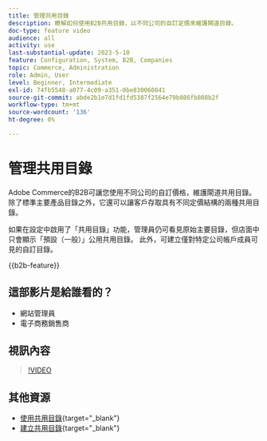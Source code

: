 ```yaml
---
title: 管理共用目錄
description: 瞭解如何使用B2B共用目錄，以不同公司的自訂定價來維護閘道目錄。
doc-type: feature video
audience: all
activity: use
last-substantial-update: 2023-5-10
feature: Configuration, System, B2B, Companies
topic: Commerce, Administration
role: Admin, User
level: Beginner, Intermediate
exl-id: 74fb5548-a077-4c09-a351-0be830060841
source-git-commit: abde2b1e7d1fd1fd5387f2564e79b086fb808b2f
workflow-type: tm+mt
source-wordcount: '136'
ht-degree: 0%

---
```


# 管理共用目錄

Adobe Commerce的B2B可讓您使用不同公司的自訂價格，維護閘道共用目錄。 除了標準主要產品目錄之外，它還可以讓客戶存取具有不同定價結構的兩種共用目錄。

如果在設定中啟用了「共用目錄」功能，管理員仍可看見原始主要目錄，但店面中只會顯示「預設（一般）」公用共用目錄。 此外，可建立僅對特定公司帳戶成員可見的自訂目錄。

{{b2b-feature}}

## 這部影片是給誰看的？

- 網站管理員
- 電子商務銷售商

## 視訊內容

>[!VIDEO](https://video.tv.adobe.com/v/344446?quality=12&learn=on)

## 其他資源

- [使用共用目錄](https://experienceleague.adobe.com/docs/commerce-admin/b2b/shared-catalogs/catalog-shared.html){target="_blank"}
- [建立共用目錄](https://experienceleague.adobe.com/docs/commerce-admin/b2b/shared-catalogs/define/catalog-shared-create.html){target="_blank"}

